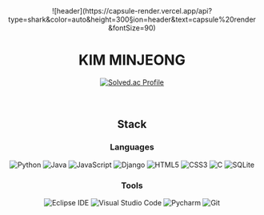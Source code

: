 <div align="center">
![header](https://capsule-render.vercel.app/api?type=shark&color=auto&height=300&section=header&text=capsule%20render&fontSize=90)
<h1>KIM MINJEONG</h1>

<!-- ![jeong's Github Stats](https://github-readme-stats.vercel.app/api?username=jeong57&bg_color=30,e96443,904e95&title_color=fff&text_color=fff) -->
[![Solved.ac Profile](http://mazassumnida.wtf/api/v2/generate_badge?boj=wjddlsp0507)](https://solved.ac/wjddlsp0507)
<br><br><br>

## Stack
### Languages
![Python](https://img.shields.io/badge/Python-3776AB.svg?&style=for-the-badge&logo=Python&logoColor=white)
![Java](https://img.shields.io/badge/Java-007396.svg?&style=for-the-badge&logo=Java&logoColor=white)
![JavaScript](https://img.shields.io/badge/JavaScript-F7DF1E.svg?&style=for-the-badge&logo=JavaScript&logoColor=white)
![Django](https://img.shields.io/badge/Django-092E20.svg?&style=for-the-badge&logo=Django&logoColor=white)
![HTML5](https://img.shields.io/badge/HTML5-E34F26.svg?&style=for-the-badge&logo=HTML5&logoColor=white)
![CSS3](https://img.shields.io/badge/CSS3-1572B6.svg?&style=for-the-badge&logo=CSS3&logoColor=white)
![C](https://img.shields.io/badge/C-A8B9CC.svg?&style=for-the-badge&logo=C&logoColor=white)
![SQLite](https://img.shields.io/badge/SQLite-003B57.svg?&style=for-the-badge&logo=SQLite&logoColor=white)

### Tools
![Eclipse IDE](https://img.shields.io/badge/Eclipse%20IDE-2C2255.svg?&style=for-the-badge&logo=Eclipse%20IDE&logoColor=white)
![Visual Studio Code](https://img.shields.io/badge/Visual%20Studio%20Code-007ACC.svg?&style=for-the-badge&logo=Visual%20Studio%20Code&logoColor=white)
![Pycharm](https://img.shields.io/badge/Pycharm-000000.svg?&style=for-the-badge&logo=Pycharm&logoColor=white)
![Git](https://img.shields.io/badge/Git-F05032.svg?&style=for-the-badge&logo=Git&logoColor=white)




<!--
**jeong57/jeong57** is a ✨ _special_ ✨ repository because its `README.md` (this file) appears on your GitHub profile.

Here are some ideas to get you started:

- 🔭 I’m currently working on ...
- 🌱 I’m currently learning ...
- 👯 I’m looking to collaborate on ...
- 🤔 I’m looking for help with ...
- 💬 Ask me about ...
- 📫 How to reach me: ...
- 😄 Pronouns: ...
- ⚡ Fun fact: ...
-->
